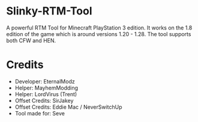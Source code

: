 # Slinky-RTM-Tool
A powerful RTM Tool for Minecraft PlayStation 3 edition. It works on the 1.8 edition of the game which is around versions 1.20 - 1.28. The tool supports both CFW and HEN.

# Credits
- Developer: EternalModz
- Helper: MayhemModding
- Helper: LordVirus (Trent)
- Offset Credits: SirJakey
- Offset Credits: Eddie Mac / NeverSwitchUp
- Tool made for: Seve
